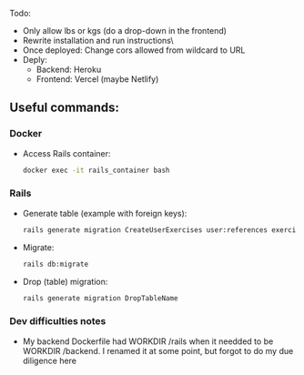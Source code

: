 Todo:
- Only allow lbs or kgs (do a drop-down in the frontend)
- Rewrite installation and run instructions\
- Once deployed: Change cors allowed from wildcard to URL
- Deply:
  - Backend: Heroku
  - Frontend: Vercel (maybe Netlify) 

## Useful commands:
### Docker
- Access Rails container:
  ```bash
  docker exec -it rails_container bash
  ```

### Rails
- Generate table (example with foreign keys):
  ```bash
  rails generate migration CreateUserExercises user:references exercise:references weight:float reps:integer sets:integer
  ```
- Migrate:
  ```bash
  rails db:migrate
  ```
- Drop (table) migration:
  ```bash
  rails generate migration DropTableName
  ```

  


  


### Dev difficulties notes
- My backend Dockerfile had WORKDIR /rails when it needded to be WORKDIR /backend. I renamed it at some point, but forgot to do my due diligence here



<!-- # Lift Logger (MERN Stack)

NOTE: I am currently rewriting the backend from NodeJS to Ruby on Rails, and adding Typescript to the Reacet frontend.

A full-stack workout tracking application built with the **MERN** stack (MongoDB, Express, React, Node.js). This app allows users to log, view, update, and delete their workouts using a **RESTful API** backend and a dynamic **React** frontend.

## Key Features
- **Workout Tracking**: Users can create, read, update, and delete workout records.
- **RESTful API**: Built with **Node.js** and **Express**, offering full CRUD functionality for workouts.
- **Responsive UI**: Developed with **React** and **CSS** for a seamless and intuitive user interface.

## Tech Stack
- **Frontend**: 
  - React
  - TypeScript
  - CSS
- **Backend**: 
  - Node.js
  - Express
  - RESTful API
- **Database**: 
  - MongoDB (NoSQL database)  

## Getting Started

### Prerequisites
- Rails
- React TypeScript

### Installation
1. Clone the repository:
  ```bash
  git clone https://github.com/samuelberven/lift-logger.git
  cd lift-logger
  ```

2. Install the dependencies:
- Backend:
  ```bash
  TODO
  ```
- Frontend:
  ```bash
  cd frontend
  npm install
  ```
3. Set up the environment variables:
- Create a .env file in the backend folder and configure the MongoDB URI:
  ```makefile
  MONGODB_URI=your_mongodb_connection_string
  ```
4. Run the application:
- Start the backend:
  ```bash
  cd backend
  rails server
  ```
- Start the frontend:
  ```bash
  cd frontend
  npm start
  ```
Visit http://localhost:3000 in your browser to view the app.

## Project Structure
  ```bash
  workout-tracker/
  │
  ├── backend/              # Node.js + Express API
  │   ├── controllers/      # Workout API logic
  │   ├── models/           # PostgreSQL schema and queries
  │   ├── routes/           # API routes
  │   └── server.js         # Entry point for the backend
  │
  ├── frontend/             # React front-end
  │   ├── components/       # React components (e.g., WorkoutList, AddWorkout)
  │   ├── pages/            # React pages (e.g., Home, Login)
  │   └── App.tsx           # Entry point for React app
  │
  ├── .env                  # Environment variables (e.g., DB credentials)
  └── README.md             # Project documentation
  ```

## Future Improvements
- Quote of the Day: Display random motivational quotes or workout tips to users.
- Mobile Version: Extend the app to mobile platforms (starting with React Native).
- Implement JWT-based authentication
- User Profile Customization: Add the ability for users to personalize their workout plans and progress tracking.

## License
This project is licensed under the MIT License - see the LICENSE file for details. -->
